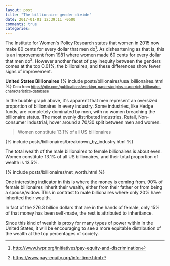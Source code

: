 ```yaml
---
layout: post
title: "The billionaire gender divide"
date: 2017-01-01 12:39:11 -0500
comments: true
categories: 
---
```


The Institute for Women's Policy Research states that women in 2015 now make 80 cents for every dollar that men do[^1]. As disheartening as that is, this is an improvement from 1981 where women made 60 cents for every dollar that men do[^2]. However another facet of pay inequity between the genders comes at the top 0.01%, the billionaires, and these differences show fewer signs of improvement.

<!-- more -->
**United States Billionaires**
{% include posts/billionaires/usa_billionaires.html %}
<small> Data from https://piie.com/publications/working-papers/origins-superrich-billionaire-characteristics-database</small>

In the bubble graph above, it's apparent that men represent an oversized proportion of billionaires in every industry. Some industries, like Hedge funds, are completely dominated by men, with no women breaching the billionaire status. The most evenly distributed industries, Retail, Non-consumer Industrial, hover around a 70/30 split between men and women.

> Women constitute 13.1% of all US billionaires

{% include posts/billionaires/breakdown_by_industry.html %}

The total wealth of the male billionaires to female billionaires is about even. Women constitute 13.1% of all US billionaires, and their total proportion of wealth is 13.5%.


{% include posts/billionaires/net_worth.html %}

One interesting indicator in this is where the money is coming from. 90% of female billionaires inherit their wealth, either from their father or from being a spouse/widow. This in contrast to male billionaires where only 20% have inherited their wealth.

In fact of the 276.3 billion dollars that are in the hands of female, only 15% of that money has been self-made, the rest is attributed to inheritance.

Since this kind of wealth is proxy for many types of power within in the United States, it will be encouraging to see a more equitable distribution of the wealth at the top percentages of society.

[^1]: http://www.iwpr.org/initiatives/pay-equity-and-discrimination
[^2]: https://www.pay-equity.org/info-time.html